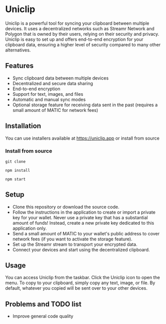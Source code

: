# Uniclip
Uniclip is a powerful tool for syncing your clipboard between multiple devices. It uses a decentralized networks such as Streamr Network and Polygon that is owned by their users, relying on their security and privacy. Uniclip is easy to set up and offers end-to-end encryption for your clipboard data, ensuring a higher level of security compared to many other alternatives.

## Features
- Sync clipboard data between multiple devices
- Decentralized and secure data sharing
- End-to-end encryption
- Support for text, images, and files
- Automatic and manual sync modes
- Optional storage feature for receiving data sent in the past (requires a small amount of MATIC for network fees)

## Installation

You can use installers available at https://uniclip.app or install from source

### Install from source

`git clone `

`npm install`

`npm start`

## Setup
- Clone this repository or download the source code.
- Follow the instructions in the application to create or import a private key for your   wallet. Never use a private key that has a substantial amount of funds! Instead, create a new private key dedicated to this application only.
- Send a small amount of MATIC to your wallet's public address to cover network fees (if you want to activate the storage feature).
- Set up the Streamr stream to transport your encrypted data.
- Connect your devices and start using the decentralized clipboard.

## Usage
You can access Uniclip from the taskbar. Click the Uniclip icon to open the menu. To copy to your clipboard, simply copy any text, image, or file. By default, whatever you copied will be sent over to your other devices. 

## Problems and TODO list
- Improve general code quality
